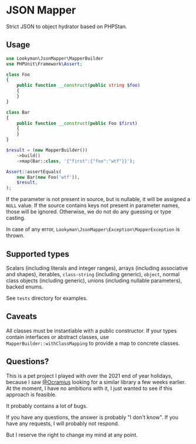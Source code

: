 # JSON Mapper

Strict JSON to object hydrator based on PHPStan.

## Usage

```php
use Lookyman\JsonMapper\MapperBuilder
use PHPUnit\Framework\Assert;

class Foo
{
    public function __construct(public string $foo)
    {
    }
}

class Bar
{
    public function __construct(public Foo $first)
    {
    }
}

$result = (new MapperBuilder())
    ->build()
    ->map(Bar::class, '{"first":{"foo":"wtf"}}');

Assert::assertEquals(
    new Bar(new Foo('wtf')),
    $result,
);
```

If the parameter is not present in source, but is nullable, it will be assigned a `NULL` value.
If the source contains keys not present in parameter names, those will be ignored.
Otherwise, we do not do any guessing or type casting.

In case of any error, `Lookyman\JsonMapper\Exception\MapperException` is thrown.

## Supported types

Scalars (including literals and integer ranges), arrays (including associative and shapes), iterables, `class-string` (including generic), `object`, normal class objects (including generic), unions (including nullable parameters), backed enums.

See `tests` directory for examples.

## Caveats

All classes must be instantiable with a public constructor.
If your types contain interfaces or abstract classes, use `MapperBuilder::withClassMapping` to provide a map to concrete classes.

## Questions?

This is a pet project I played with over the 2021 end of year holidays, because I saw [@Ocramius](https://twitter.com/Ocramius) looking for a similar library a few weeks earlier.
At the moment, I have no ambitions with it, I just wanted to see if this approach is feasible.

It probably contains a lot of bugs.

If you have any questions, the answer is probably "I don't know".
If you have any requests, I will probably not respond.

But I reserve the right to change my mind at any point.
